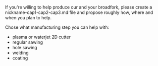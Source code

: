 If you're willing to help produce our and your broadfork, please create a nickname-cap1-cap2-cap3.md file and propose roughly how, where and when you plan to help. 

Chose what manufacturing step you can help with:
* plasma or waterjet 2D cutter
* regular sawing
* hole sawing
* welding
* coating
